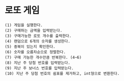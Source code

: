 # 로또 게임
    (1) 게임을 실행한다.
    (2) 구매하는 금액을 입력받는다.
    (3) 구매가능한 로또 개수를 출력한다.
    (4) 랜덤으로 6개의 숫자를 생성한다.
    (5) 중복이 있는지 확인한다.
    (6) 숫자를 오름차순으로 정렬한다.
    (7) 구매 가능한 개수만큼 반복한다. (4~6)
    (8) 지난 주 당첨 번호를 입력받는다.
    (9) 지난 주 보너스 번호를 입력받는다.
    (10) 지난 주 당첨 번호의 쉼표를 제거하고, int형으로 변환한다.